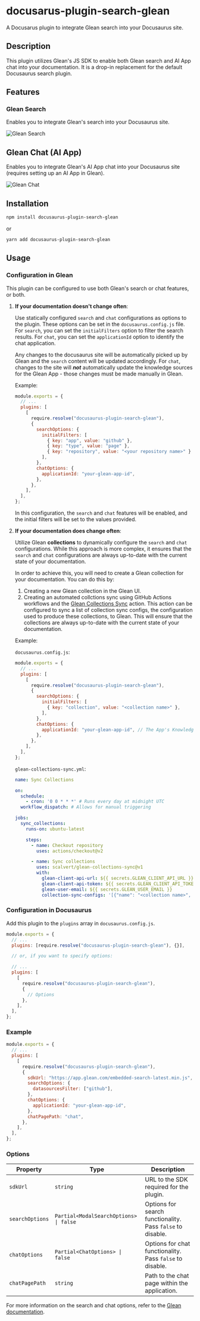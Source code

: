 # docusarus-plugin-search-glean

A Docusarus plugin to integrate Glean search into your Docusaurus site.

## Description

This plugin utilizes Glean's JS SDK to enable both Glean search and AI App chat into your documentation. It is a drop-in replacement for the default Docusaurus search plugin.

## Features

### Glean Search

Enables you to integrate Glean's search into your Docusaurus site.

![Glean Search](./img/glean-search.png)

## Glean Chat (AI App)

Enables you to integrate Glean's AI App chat into your Docusaurus site (requires setting up an AI App in Glean).

![Glean Chat](./img/glean-chat.png)

## Installation

```bash
npm install docusaurus-plugin-search-glean
```

or

```bash
yarn add docusaurus-plugin-search-glean
```

## Usage

### Configuration in Glean

This plugin can be configured to use both Glean's search or chat features, or both.

1. **If your documentation doesn't change often**:

    Use statically configured `search` and `chat` configurations as options to the plugin. These options can be set in the `docusaurus.config.js` file. For `search`, you can set the `initialFilters` option to filter the search results. For `chat`, you can set the `applicationId` option to identify the chat application.

    Any changes to the docusaurus site will be automatically picked up by Glean and the `search` content will be updated accordingly. For `chat`, changes to the site will ***not*** automatically update the knowledge sources for the Glean App - those changes must be made manually in Glean.

    Example:

    ```js
    module.exports = {
      // ...
      plugins: [
        [
          require.resolve("docusaurus-plugin-search-glean"),
          {
            searchOptions: {
              initialFilters: [
                { key: "app", value: "github" },
                { key: "type", value: "page" },
                { key: "repository", value: "<your repository name>" }
              ],
            },
            chatOptions: {
              applicationId: "your-glean-app-id",
            },
          },
        ],
      ],
    };
    ```

    In this configuration, the `search` and `chat` features will be enabled, and the initial filters will be set to the values provided.

2. **If your documentation does change often**:

    Utilize Glean **collections** to dynamically configure the `search` and `chat` configurations. While this approach is more complex, it ensures that the `search` and `chat` configurations are always up-to-date with the current state of your documentation.

    In order to achieve this, you will need to create a Glean collection for your documentation. You can do this by:

    1. Creating a new Glean collection in the Glean UI.
    2. Creating an automated collctions sync using GitHub Actions workflows and the [Glean Collections Sync](https://github.com/scalvert/glean-collections-sync) action. This action can be configured to sync a list of collection sync configs, the configuration used to produce these collections, to Glean. This will ensure that the collections are always up-to-date with the current state of your documentation.

    Example:

    `docusaurus.config.js`:
    ```js
    module.exports = {
      // ...
      plugins: [
        [
          require.resolve("docusaurus-plugin-search-glean"),
          {
            searchOptions: {
              initialFilters: [
                { key: "collection", value: "<collection name>" },
              ],
            },
            chatOptions: {
              applicationId: "your-glean-app-id", // The App's Knowledge Sources should be configured to use the collection
            },
          },
        ],
      ],
    };
    ```

    `glean-collections-sync.yml`:

    ```yml
    name: Sync Collections

    on:
      schedule:
        - cron: '0 0 * * *' # Runs every day at midnight UTC
      workflow_dispatch: # Allows for manual triggering

    jobs:
      sync_collections:
        runs-on: ubuntu-latest

        steps:
          - name: Checkout repository
            uses: actions/checkout@v2

          - name: Sync collections
            uses: scalvert/glean-collections-sync@v1
            with:
              glean-client-api-url: ${{ secrets.GLEAN_CLIENT_API_URL }}
              glean-client-api-token: ${{ secrets.GLEAN_CLIENT_API_TOKEN }}
              glean-user-email: ${{ secrets.GLEAN_USER_EMAIL }}
              collection-sync-configs: '[{"name": "<collection name>", "query": "<collection query>", "filters": "<collection filters>"}]'
      ```


### Configuration in Docusaurus

Add this plugin to the `plugins` array in `docusaurus.config.js`.

```js
module.exports = {
  // ...
  plugins: [require.resolve("docusaurus-plugin-search-glean"), {}],

  // or, if you want to specify options:

  // ...
  plugins: [
    [
      require.resolve("docusaurus-plugin-search-glean"),
      {
        // Options
      },
    ],
  ],
};
```

### Example

```js
module.exports = {
  // ...
  plugins: [
    [
      require.resolve("docusaurus-plugin-search-glean"),
      {
        sdkUrl: "https://app.glean.com/embedded-search-latest.min.js",
        searchOptions: {
          datasourcesFilter: ["github"],
        },
        chatOptions: {
          applicationId: "your-glean-app-id",
        },
        chatPagePath: "chat",
      },
    ],
  ],
};
```

### Options

| Property        | Type                                   | Description                                                |
| --------------- | -------------------------------------- | ---------------------------------------------------------- |
| `sdkUrl`        | `string`                               | URL to the SDK required for the plugin.                    |
| `searchOptions` | `Partial<ModalSearchOptions> \| false` | Options for search functionality. Pass `false` to disable. |
| `chatOptions`   | `Partial<ChatOptions> \| false`        | Options for chat functionality. Pass `false` to disable.   |
| `chatPagePath`  | `string`                               | Path to the chat page within the application.              |

For more information on the search and chat options, refer to the [Glean documentation](https://developers.glean.com/docs/browser_api/).
